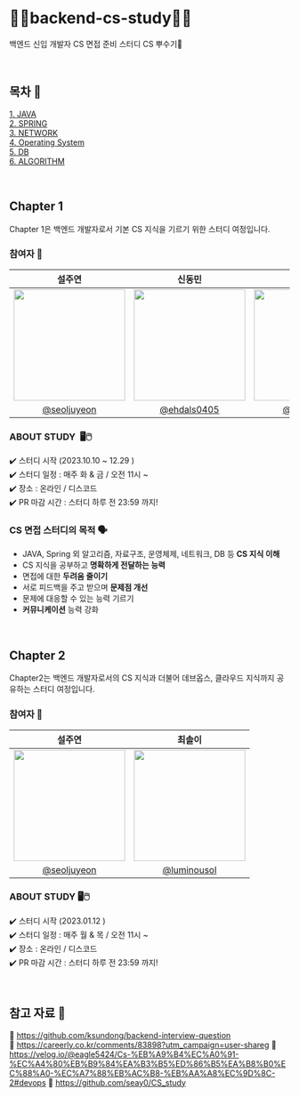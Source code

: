 # 🧑‍💻backend-cs-study👩‍💻
백엔드 신입 개발자 CS 면접 준비 스터디 CS 뿌수기👊

<br/>

## 목차 📁
[1. JAVA](java/JAVA.md) <br/>
[2. SPRING](spring/SPRING.md) <br/>
[3. NETWORK](network/NETWORK.md) <br/>
[4. Operating System](os/OS.md) <br/>
[5. DB](db/DATABASE.md) <br/>
[6. ALGORITHM](algorithm/ALGORITHM.md)

<br/>

## Chapter 1
Chapter 1은 백엔드 개발자로서 기본 CS 지식을 기르기 위한 스터디 여정입니다. 

### 참여자 👥
|                                                                 설주연                                                                 |                                                               신동민                                                                |                                                    최솔이                                                    |
|:------------------------------------------------------------------------------------------------------------------------------------:|:------------------------------------------------------------------------------------------------------------------------------------:|:----------------------------------------------------------------------------------------------------------:|
| <img src="https://github.com/luminousol/backend-cs-study/assets/130022922/c039a0f8-8b78-40d3-8537-68665cb58f90" width=200px height = 200px> | <img src="https://github.com/luminousol/backend-cs-study/assets/130022922/d3d2c5d2-f45c-4dc2-bae6-ae4050714eab" width=200px height = 200px> | <img src="https://github.com/luminousol/backend-cs-study/assets/130022922/8010c456-3864-4f03-bc03-78fa4b0c0a26" width=200px height = 200px> |
|                                                [@seoljuyeon](https://github.com/seoljuyeon)                                                |                                             [@ehdals0405](https://github.com/ehdals0405)                                             |                                [@luminousol](https://github.com/luminousol)                                |

### ABOUT STUDY ️ ️🖥️🖱️
✔️ 스터디 시작 (2023.10.10 ~ 12.29 )<br/>
✔️ 스터디 일정 : 매주 화 & 금 / 오전 11시 ~ <br/>
✔️ 장소 : 온라인 / 디스코드 <br/>
✔️ PR 마감 시간 : 스터디 하루 전 23:59 까지!

### CS 면접 스터디의 목적 🗣️
- JAVA, Spring 외 알고리즘, 자료구조, 운영체제, 네트워크, DB 등 **CS 지식 이해**
- CS 지식을 공부하고 **명확하게 전달하는 능력**
- 면접에 대한 **두려움 줄이기**
- 서로 피드백을 주고 받으며 **문제점 개선**
- 문제에 대응할 수 있는 능력 기르기
- **커뮤니케이션** 능력 강화

<br/>

## Chapter 2
Chapter2는 백엔드 개발자로서의 CS 지식과 더불어 데브옵스, 클라우드 지식까지 공유하는 스터디 여정입니다. 

### 참여자 👥
|                                                                 설주연                                                                 |                                                    최솔이                                                    |
|:------------------------------------------------------------------------------------------------------------------------------------:|:----------------------------------------------------------------------------------------------------------:|
| <img src="https://github.com/luminousol/backend-cs-study/assets/130022922/c039a0f8-8b78-40d3-8537-68665cb58f90" width=200px height = 200px> | <img src="https://github.com/luminousol/backend-cs-study/assets/130022922/8010c456-3864-4f03-bc03-78fa4b0c0a26" width=200px height = 200px> |
|                                                [@seoljuyeon](https://github.com/seoljuyeon)                                                |                                [@luminousol](https://github.com/luminousol)                                |


### ABOUT STUDY  🖥️🖱️
✔️ 스터디 시작 (2023.01.12 )<br/>
✔️ 스터디 일정 : 매주 월 & 목 / 오전 11시 ~ <br/>
✔️ 장소 : 온라인 / 디스코드 <br/>
✔️ PR 마감 시간 : 스터디 하루 전 23:59 까지!

<br/>

## 참고 자료 📖
🔗 https://github.com/ksundong/backend-interview-question <br/>
🔗 https://careerly.co.kr/comments/83898?utm_campaign=user-shareg
🔗 https://velog.io/@eagle5424/Cs-%EB%A9%B4%EC%A0%91-%EC%A4%80%EB%B9%84%EA%B3%B5%ED%86%B5%EA%B8%B0%EC%88%A0-%EC%A7%88%EB%AC%B8-%EB%AA%A8%EC%9D%8C-2#devops
🔗 https://github.com/seay0/CS_study

<br/>

